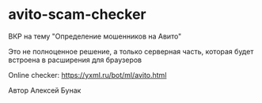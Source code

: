 # avito-scam-checker
ВКР на тему "Определение мошенников на Авито"

Это не полноценное решение, а только серверная часть, которая будет встроена в расширения для браузеров

Online checker: https://yxml.ru/bot/ml/avito.html

Автор Алексей Бунак

